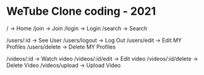 # WeTube Clone coding - 2021

/ -> Home
/join -> Join
/login -> Login
/search -> Search

/users/:id -> See User
/users/logout -> Log Out
/users/edit -> Edit MY Profiles
/users/delete -> Delete MY Profiles

/videos/:id -> Watch video
/videos/:id/edit -> Edit video
/videos/:id/delete -> Delete Video
/videos/upload -> Upload Video
